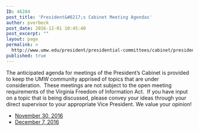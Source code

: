 ```yaml
---
ID: 46284
post_title: 'President&#8217;s Cabinet Meeting Agendas'
author: pverbeck
post_date: 2016-12-01 10:45:40
post_excerpt: ""
layout: page
permalink: >
  http://www.umw.edu/president/presidential-committees/cabinet/presidents-cabinet-meeting-agendas/
published: true
---
```

The anticipated agenda for meetings of the President’s Cabinet is provided to keep the UMW community apprised of topics that are under consideration.  These meetings are not subject to the open meeting requirements of the Virginia Freedom of Information Act.  If you have input on a topic that is being discussed, please convey your ideas through your direct supervisor to your appropriate Vice President. We value your opinion!
<ul>
 	<li><a href="http://www.umw.edu/president/wp-content/uploads/sites/37/2016/12/Presidents-Cabinet-Meeting-Agenda-November-30-2016.pdf">November 30, 2016</a></li>
 	<li><a href="http://www.umw.edu/president/wp-content/uploads/sites/37/2016/12/Presidents-Cabinet-Meeting-Agenda-December-7-2016-1.pdf">December 7, 2016</a></li>
</ul>